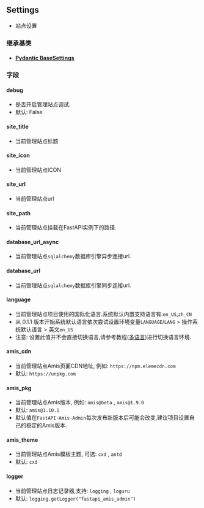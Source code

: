 ## Settings

- 站点设置

### 继承基类

- #### [Pydantic BaseSettings](https://pydantic-docs.helpmanual.io/usage/settings/)

### 字段

#### debug

- 是否开启管理站点调试.
- 默认: False

#### site_title

- 当前管理站点标题

#### site_icon

- 当前管理站点ICON

#### site_url

- 当前管理站点url

#### site_path

- 当前管理站点挂载在FastAPI实例下的路径.

#### database_url_async

- 当前管理站点`sqlalchemy`数据库引擎异步连接url.

#### database_url

- 当前管理站点`sqlalchemy`数据库引擎同步连接url.

#### language

- 当前管理站点项目使用的国际化语言.系统默认内置支持语言有:`en_US`,`zh_CN`
- 从 0.1.1 版本开始系统默认语言依次尝试设置环境变量`LANGUAGE`/`LANG` > 操作系统默认语言 > 英文`en_US`
- 注意: 设置此值并不会直接切换语言,请参考教程([多语言](/tutorials/basic/i18n/))进行切换语言环境.

#### amis_cdn

- 当前管理站点Amis页面CDN地址, 例如: `https://npm.elemecdn.com`
- 默认: `https://unpkg.com`

#### amis_pkg

- 当前管理站点Amis版本, 例如: `amis@beta` , `amis@1.9.0`
- 默认: `amis@1.10.1`
- 默认值在`FastAPI-Amis-Admin`每次发布新版本后可能会改变,建议项目设置自己的稳定的Amis版本.

#### amis_theme

- 当前管理站点Amis模板主题, 可选: `cxd` , `antd`
- 默认: `cxd`

#### logger

- 当前管理站点日志记录器,支持: `logging` , `loguru`
- 默认: `logging.getLogger("fastapi_amis_admin")`